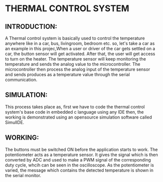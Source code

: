 # THERMAL CONTROL SYSTEM

<h2>INTRODUCTION:</h2>

A Thermal control system is basically used to control the temperature anywhere like in a car, bus, livingroom, bedroom etc. so, let's take a car as an example in this projec,When a user or driver of the car gets settled on a car, the button sensor will get activated. After that, the user will get access to turn on the heater. The temperature sensor will keep monitoring the temperature and sends the analog value to the microcontroller. The microcontroller then process the analog input of the temperature sensor and sends produces as a temperature value through the  serial communication. 


<h2>SIMULATION:</h2>

This process takes place as, first we have to code the thermal control system's base code in embedded c language using any IDE then, the working is demonstrated using an 
opensource simulation software called SimulIDE.


<h2>WORKING:</h2>

The buttons must be switched ON before the application starts to work. The potentiometer acts as a temperature sensor. It gives the signal which is then converted by ADC and used to make a PWM signal of the corresponding duty cycle, whcih can be seen in the oscilloscope. As the potentiometer is varied, the message which contains the detected temperature is shown in the serial monitor.
